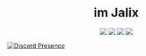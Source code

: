 
 
ㅤㅤㅤㅤㅤㅤㅤㅤㅤㅤㅤㅤㅤ<h1 align="center">im Jalix</h1>
<p align="center">
 <a href="https://discord.com/users/579097026424209579" target"blank_"><img src="https://img.shields.io/badge/Discord%20-7289DA.svg?&style=for-the-badge&logo=discord&logoColor=white"></a>       
  <a href="https://www.github.com/imJalix" target"blank_"><img src="https://img.shields.io/badge/GitHub%20-191717.svg?&style=for-the-badge&logo=github&logoColor=white"></a>
  <a href="https://open.spotify.com/user/kylieclayton-nz" target"blank_"><img src="https://img.shields.io/badge/Spotify%20-1ed760.svg?&style=for-the-badge&logo=spotify&logoColor=white"></a>
 <a href="https://www.instagram.com/imjalix" target"blank_"><img src="https://img.shields.io/badge/INSTAGRAM%20-DC3175.svg?&style=for-the-badge&logo=instagram&logoColor=white"></a>
  

  
[![Discord Presence](https://lanyard-profile-readme.vercel.app/api/579097026424209579)](https://discord.com/users/579097026424209579)


